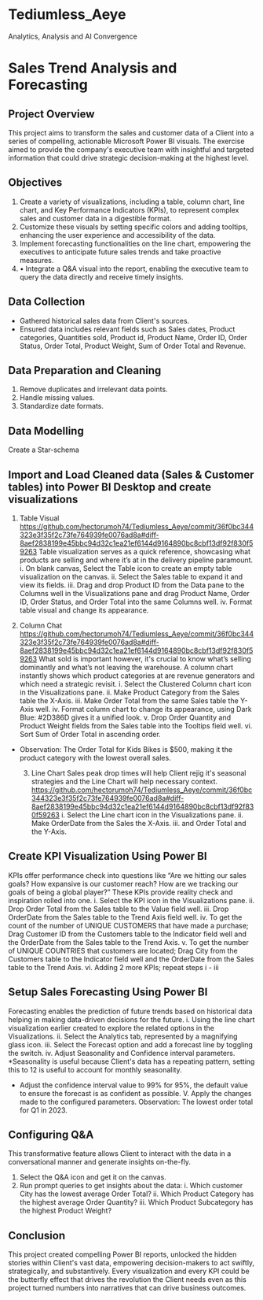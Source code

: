 # Tediumless_Aeye
Analytics, Analysis and AI Convergence 
# Sales Trend Analysis and Forecasting

## Project Overview
This project aims to transform the sales and customer data of a Client into a series of compelling, actionable Microsoft Power BI visuals. The exercise aimed to provide the company's executive team with insightful and targeted information that could drive strategic decision-making at the highest level. 

## Objectives
1. Create a variety of visualizations, including a table, column chart, line chart, and Key Performance Indicators (KPIs), to represent complex sales and customer data in a digestible format.
2. Customize these visuals by setting specific colors and adding tooltips, enhancing the user experience and accessibility of the data.
3. Implement forecasting functionalities on the line chart, empowering the executives to anticipate future sales trends and take proactive measures.
4. •	Integrate a Q&A visual into the report, enabling the executive team to query the data directly and receive timely insights.

## Data Collection
- Gathered historical sales data from Client's sources.
- Ensured data includes relevant fields such as Sales dates, Product categories, Quantities sold, Product id, Product Name, Order ID, Order Status, Order Total, Product Weight, Sum of Order Total and Revenue.

## Data Preparation and Cleaning
1. Remove duplicates and irrelevant data points.
2. Handle missing values.
3. Standardize date formats.

## Data Modelling
Create a Star-schema

## Import and Load Cleaned data (Sales & Customer tables) into Power BI Desktop and create visualizations

1. Table Visual https://github.com/hectorumoh74/Tediumless_Aeye/commit/36f0bc344323e3f35f2c73fe764939fe0076ad8a#diff-8aef2838199e45bbc94d32c1ea21ef6144d9164890bc8cbf13df92f830f59263
Table visualization serves as a quick reference, showcasing what products are selling and where it’s at in the delivery pipeline paramount.
i. On blank canvas, Select the Table icon to create an empty table visualization on the canvas.
ii. Select the Sales table to expand it and view its fields.
iii. Drag and drop Product ID from the Data pane to the Columns well in the Visualizations pane and drag Product Name, Order ID, Order Status, and Order Total into the same Columns well.
iv. Format table visual and change its appearance.

2. Column Chat https://github.com/hectorumoh74/Tediumless_Aeye/commit/36f0bc344323e3f35f2c73fe764939fe0076ad8a#diff-8aef2838199e45bbc94d32c1ea21ef6144d9164890bc8cbf13df92f830f59263
What sold is important however, it's crucial to know what’s selling dominantly and what’s not leaving the warehouse. A column chart instantly shows which product categories at are revenue generators and which need a strategic revisit.
i. Select the Clustered Column chart icon in the Visualizations pane.
ii. Make Product Category from the Sales table the X-Axis.
iii. Make Order Total from the same Sales table the Y-Axis well.
iv. Format column chart to change its appearance, using Dark Blue: #2D386D gives it a unified look.
v. Drop Order Quantity and Product Weight fields from the Sales table into the Tooltips field well.
vi. Sort Sum of Order Total in ascending order.
* Observation: The Order Total for Kids Bikes is $500, making it the product category with the lowest overall sales.

  3.  Line Chart
 Sales peak drop times will help Client rejig it's seasonal strategies and the Line Chart will help necessary context.
https://github.com/hectorumoh74/Tediumless_Aeye/commit/36f0bc344323e3f35f2c73fe764939fe0076ad8a#diff-8aef2838199e45bbc94d32c1ea21ef6144d9164890bc8cbf13df92f830f59263
 i. Select the Line chart icon in the Visualizations pane. 
 ii. Make OrderDate from the Sales the X-Axis.
 iii. and Order Total and the Y-Axis.
 
## Create KPI Visualization Using Power BI 

KPIs offer performance check into questions like “Are we hitting our sales goals? How expansive is our customer reach? How are we tracking our goals of being a global player?” These KPIs provide reality check and inspiration rolled into one.
i. Select the KPI icon in the Visualizations pane.
ii. Drop Order Total from the Sales table to the Value field well.
iii. Drop OrderDate from the Sales table to the Trend Axis field well.
iv. To get the count of the number of UNIQUE CUSTOMERS that have made a purchase; Drag Customer ID from the Customers table to the Indicator field well and the OrderDate from the Sales table to the Trend Axis.
v. To get the number of UNIQUE COUNTRIES that customers are located; Drag City from the Customers table to the Indicator field well and the OrderDate from the Sales table to the Trend Axis. 
vi. Adding 2 more KPIs; repeat steps i - iii

## Setup Sales Forecasting Using Power BI
Forecasting enables the prediction of future trends based on historical data helping in making data-driven decisions for the future.
i. Using the line chart visualization earlier created to explore the related options in the Visualizations.
ii. Select the Analytics tab, represented by a magnifying glass icon.
iii. Select the Forecast option and add a forecast line by toggling the switch.
iv. Adjust Seasonality and Confidence interval parameters. *Seasonality is useful because Client's data has a repeating pattern, setting this to 12 is useful to account for monthly seasonality.
* Adjust the confidence interval value to 99% for 95%, the default value to ensure the forecast is as confident as possible.
V. Apply the changes made to the configured parameters.
Observation: The lowest order total for Q1 in 2023. 


## Configuring Q&A
This transformative feature allows Client to interact with the data in a conversational manner and generate insights on-the-fly.
1.	Select the Q&A icon and get it on the canvas.
2. Run prompt queries to get insights about the data:
i. Which customer City has the lowest average Order Total? 
ii. Which Product Category has the highest average Order Quantity?
iii. Which Product Subcategory has the highest Product Weight? 

## Conclusion
This project created compelling Power BI reports, unlocked the hidden stories within Client's vast data, empowering decision-makers to act swiftly, strategically, and substantively. Every visualization and every KPI could be the butterfly effect that drives the revolution the Client needs even as this project turned numbers into narratives that can drive business outcomes.

